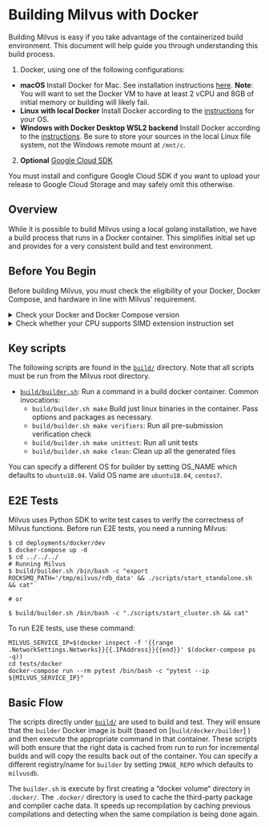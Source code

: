 # Building Milvus with Docker

Building Milvus is easy if you take advantage of the containerized build environment. This document will help guide you through understanding this build process.

1. Docker, using one of the following configurations:
  * **macOS** Install Docker for Mac. See installation instructions [here](https://docs.docker.com/docker-for-mac/).
     **Note**: You will want to set the Docker VM to have at least 2 vCPU and 8GB of initial memory or building will likely fail.
  * **Linux with local Docker**  Install Docker according to the [instructions](https://docs.docker.com/installation/#installation) for your OS.
  * **Windows with Docker Desktop WSL2 backend**  Install Docker according to the [instructions](https://docs.docker.com/docker-for-windows/wsl-tech-preview/). Be sure to store your sources in the local Linux file system, not the Windows remote mount at `/mnt/c`.
2. **Optional** [Google Cloud SDK](https://developers.google.com/cloud/sdk/)

You must install and configure Google Cloud SDK if you want to upload your release to Google Cloud Storage and may safely omit this otherwise.

## Overview

While it is possible to build Milvus using a local golang installation, we have a build process that runs in a Docker container.  This simplifies initial set up and provides for a very consistent build and test environment.


## Before You Begin

Before building Milvus, you must check the eligibility of your Docker, Docker Compose, and hardware in line with Milvus' requirement.

<details><summary>Check your Docker and Docker Compose version</summary>

<li>Docker version 19.03 or higher is required. </li>

<div class="alert note">
Follow <a href="https://docs.docker.com/get-docker/">Get Docker</a> to install Docker on your system.
</div>

<li>Docker Compose version 1.25.1 or higher is required. </li>

<div class="alert note">
See <a href="https://docs.docker.com/compose/install/">Install Docker Compose</a> for Docker Compose installation guide.
</div>

</details>


<details><summary>Check whether your CPU supports SIMD extension instruction set</summary>

Milvus' computing operations depend on CPU’s support for SIMD (Single Instruction, Multiple Data) extension instruction set. Whether your CPU supports SIMD extension instruction set is crucial to index building and vector similarity search within Milvus. Ensure that your CPU supports at least one of the following SIMD instruction sets:

- SSE4.2
- AVX
- AVX2
- AVX512

Run the lscpu command to check if your CPU supports the SIMD instruction sets mentioned above:

```
$ lscpu | grep -e sse4_2 -e avx -e avx2 -e avx512
```
</details>


## Key scripts

The following scripts are found in the [`build/`](.) directory. Note that all scripts must be run from the Milvus root directory.

* [`build/builder.sh`](builder.sh): Run a command in a build docker container.  Common invocations:
  * `build/builder.sh make` Build just linux binaries in the container.  Pass options and packages as necessary.
  * `build/builder.sh make verifiers`: Run all pre-submission verification check
  * `build/builder.sh make unittest`: Run all unit tests
  * `build/builder.sh make clean`: Clean up all the generated files

You can specify a different OS for builder by setting OS_NAME which defaults to `ubuntu18.04`. Valid OS name are `ubuntu18.04`, `centos7`.

## E2E Tests

Milvus uses Python SDK to write test cases to verify the correctness of Milvus functions. Before run E2E tests, you need a running Milvus:

```shell
$ cd deployments/docker/dev
$ docker-compose up -d
$ cd ../../../
# Running Milvus
$ build/builder.sh /bin/bash -c "export ROCKSMQ_PATH='/tmp/milvus/rdb_data' && ./scripts/start_standalone.sh && cat"

# or

$ build/builder.sh /bin/bash -c "./scripts/start_cluster.sh && cat"
```

To run E2E tests, use these command:

```shell
MILVUS_SERVICE_IP=$(docker inspect -f '{{range .NetworkSettings.Networks}}{{.IPAddress}}{{end}}' $(docker-compose ps -q))
cd tests/docker
docker-compose run --rm pytest /bin/bash -c "pytest --ip ${MILVUS_SERVICE_IP}"
```


## Basic Flow

The scripts directly under [`build/`](.) are used to build and test. They will ensure that the `builder` Docker image is built (based on [`build/docker/builder`] ) and then execute the appropriate command in that container. These scripts will both ensure that the right data is cached from run to run for incremental builds and will copy the results back out of the container. You can specify a different registry/name for `builder` by setting `IMAGE_REPO` which defaults to  `milvusdb`.

The `builder.sh` is execute by first creating a “docker volume“ directory in `.docker/`. The `.docker/` directory is used to cache the third-party package and compiler cache data. It speeds up recompilation by caching previous compilations and detecting when the same compilation is being done again.

